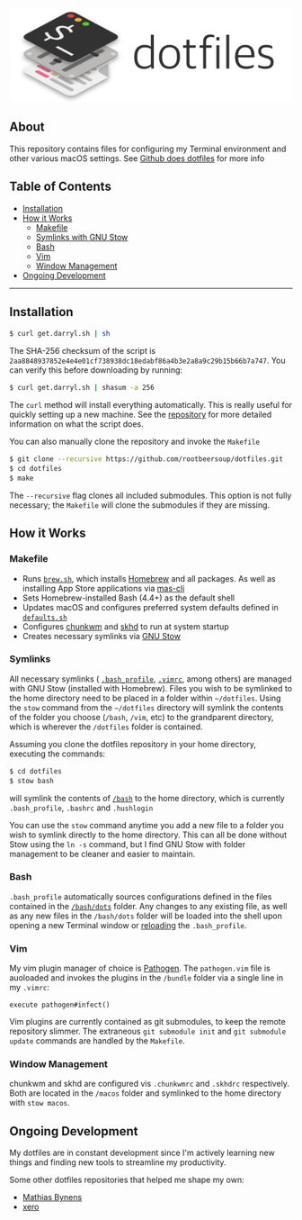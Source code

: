 <p align="center" >
  <img src="header.png" alt="dotfiles" title="dotfiles">
</p>

## About

This repository contains files for configuring my Terminal environment and other various macOS settings. See [Github does dotfiles](https://dotfiles.github.io) for more info

## Table of Contents
* [Installation](#installation)
* [How it Works](#how-it-works)
  * [Makefile](#makefile)
  * [Symlinks with GNU Stow](#symlinks)
  * [Bash](#bash)
  * [Vim](#vim)
  * [Window Management](#window-management)
* [Ongoing Development](#ongoing-development)

---

## Installation

```bash
$ curl get.darryl.sh | sh
```

The SHA-256 checksum of the script is `2aa8848937852e4e4e01cf738938dc18edabf86a4b3e2a8a9c29b15b66b7a747`. You can verify this before downloading by running:

```bash
$ curl get.darryl.sh | shasum -a 256
```

The `curl` method will install everything automatically. This is really useful for quickly setting up a new machine. See the [repository](https://github.com/rootbeersoup/get.darryl.sh) for more detailed information on what the script does.

You can also manually clone the repository and invoke the `Makefile`

```bash
$ git clone --recursive https://github.com/rootbeersoup/dotfiles.git
$ cd dotfiles
$ make
```

The `--recursive` flag clones all included submodules. This option is not fully necessary; the `Makefile` will clone the submodules if they are missing.

## How it Works

### Makefile

* Runs [`brew.sh`](https://github.com/rootbeersoup/dotfiles/blob/master/macos/brew.sh), which installs [Homebrew](https://brew.sh) and all packages. As well as installing App Store applications via [mas-cli](https://github.com/mas-cli/mas)
* Sets Homebrew-installed Bash (4.4+) as the default shell
* Updates macOS and configures preferred system defaults defined in [`defaults.sh`](https://github.com/rootbeersoup/dotfiles/blob/master/macos/defaults.sh)
* Configures [chunkwm](https://github.com/koekeishiya/chunkwm) and [skhd](https://github.com/koekeishiya/skhd) to run at system startup
* Creates necessary symlinks via [GNU Stow](https://www.gnu.org/software/stow/) 

### Symlinks

All necessary symlinks ( [`.bash_profile`](https://github.com/rootbeersoup/dotfiles/blob/master/bash/.bash_profile), [`.vimrc`](https://github.com/rootbeersoup/dotfiles/blob/master/vim/.vimrc), among others) are managed with GNU Stow (installed with Homebrew). Files you wish to be symlinked to the home directory need to be placed in a folder within `~/dotfiles`. Using the `stow` command from the `~/dotfiles` directory will symlink the contents of the folder you choose (`/bash`, `/vim`, etc) to the grandparent directory, which is wherever the `/dotfiles` folder is contained.

Assuming you clone the dotfiles repository in your home directory, executing the commands:

```bash
$ cd dotfiles
$ stow bash
```
will symlink the contents of [`/bash`](https://github.com/rootbeersoup/dotfiles/blob/master/bash/) to the home directory, which is currently `.bash_profile`, `.bashrc` and `.hushlogin`

You can use the `stow` command anytime you add a new file to a folder you wish to symlink directly to the home directory. This can all be done without Stow using the `ln -s` command, but I find GNU Stow with folder management to be cleaner and easier to maintain.

### Bash

`.bash_profile` automatically sources configurations defined in the files contained in the [`/bash/dots`](https://github.com/rootbeersoup/dotfiles/blob/master/bash/dots/) folder. Any changes to any existing file, as well as any new files in the `/bash/dots` folder will be loaded into the shell upon opening a new Terminal window or [reloading](https://github.com/rootbeersoup/dotfiles/blob/db902b9ac0c466d09672f58549bff4107ba53861/dots/aliases#L4) the `.bash_profile`.

### Vim

My vim plugin manager of choice is [Pathogen](https://github.com/tpope/vim-pathogen). The `pathogen.vim` file is auoloaded and invokes the plugins in the `/bundle` folder via a single line in my `.vimrc`:

```
execute pathogen#infect()
```

Vim plugins are currently contained as git submodules, to keep the remote repository slimmer. The extraneous `git submodule init` and `git submodule update` commands are handled by the `Makefile`.

### Window Management

chunkwm and skhd are configured vis `.chunkwmrc` and `.skhdrc` respectively. Both are located in the `/macos` folder and symlinked to the home directory with `stow macos`.

## Ongoing Development

My dotfiles are in constant development since I'm actively learning new things and finding new tools to streamline my productivity.

Some other dotfiles repositories that helped me shape my own:

* [Mathias Bynens](https://github.com/mathiasbynens/dotfiles)
* [xero](https://github.com/xero/dotfiles)
